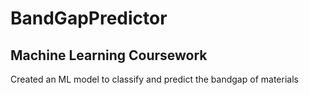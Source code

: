# BandGapPredictor

Machine Learning Coursework
--------------------------
Created an ML model to classify and predict the bandgap of materials
